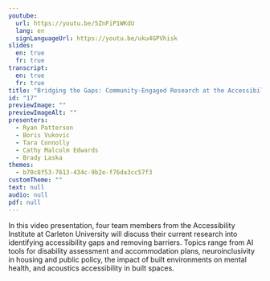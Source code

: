 ```yaml
---
youtube:
  url: https://youtu.be/5ZnFiP1WKdU
  lang: en
  signLanguageUrl: https://youtu.be/uku4GPVhisk
slides:
  en: true
  fr: true
transcript:
  en: true
  fr: true
title: "Bridging the Gaps: Community-Engaged Research at the Accessibility Institute at Carleton University"
id: "17"
previewImage: ""
previewImageAlt: ""
presenters:
  - Ryan Patterson
  - Boris Vukovic
  - Tara Connolly
  - Cathy Malcolm Edwards
  - Brady Laska
themes:
  - b70c8f53-7613-434c-9b2e-f76da3cc57f3
customTheme: ""
text: null
audio: null
pdf: null
---
```

In this video presentation, four team members from the Accessibility Institute at Carleton University will discuss their current research into identifying accessibility gaps and removing barriers. Topics range from AI tools for disability assessment and accommodation plans, neuroinclusivity in housing and public policy, the impact of built environments on mental health, and acoustics accessibility in built spaces.
